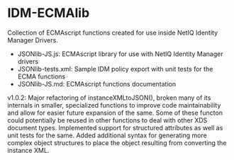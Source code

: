 # IDM-ECMAlib
Collection of ECMAscript functions created for use inside NetIQ Identity Manager Drivers.

* JSONlib-JS.js: ECMAscript library for use with NetIQ Identity Manager drivers
* JSONlib-tests.xml: Sample IDM policy export with unit tests for the ECMA functions
* JSONlib-JS.md: ECMAscript functions documentation

v1.0.2: Major refactoring of instanceXMLtoJSON(), broken many of its internals in smaller, specialized functions to improve code maintainability and allow for easier future expansion of the same. Some of these functon could potentially be reused in other functions to deal with other XDS document types. Implemented support for structured attributes as well as unit tests for the same. Added additional syntax for generating more complex object structures to place the object resulting from converting the instance XML.
